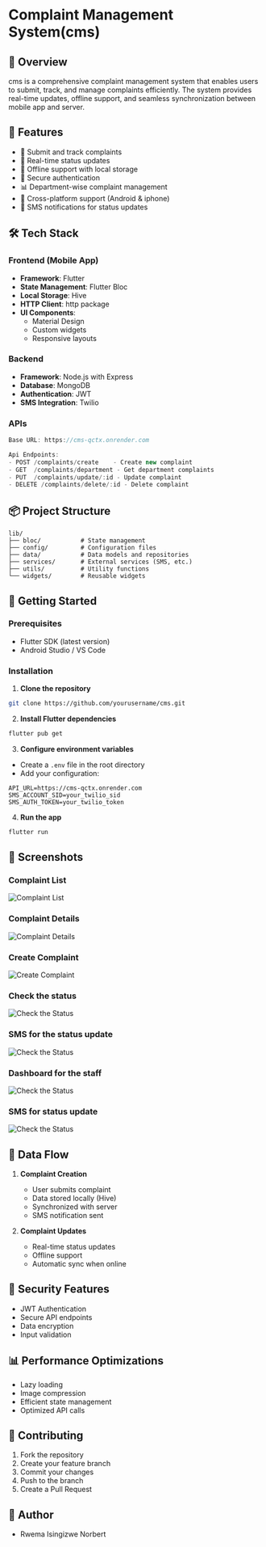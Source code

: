 # Complaint Management System(cms)

<!-- ![Tech Associate Logo](assets/images/logo.png) -->

## 📱 Overview
cms is a comprehensive complaint management system that enables users to submit, track, and manage complaints efficiently. The system provides real-time updates, offline support, and seamless synchronization between mobile app and server.

## 🚀 Features
- 📝 Submit and track complaints
- 🔄 Real-time status updates
- 📱 Offline support with local storage
- 🔐 Secure authentication
- 📊 Department-wise complaint management
- 📱 Cross-platform support (Android & iphone)
- 🔔 SMS notifications for status updates

## 🛠 Tech Stack

### Frontend (Mobile App)
- **Framework**: Flutter
- **State Management**: Flutter Bloc
- **Local Storage**: Hive
- **HTTP Client**: http package
- **UI Components**: 
  - Material Design
  - Custom widgets
  - Responsive layouts

### Backend
- **Framework**: Node.js with Express
- **Database**: MongoDB
- **Authentication**: JWT
- **SMS Integration**: Twilio

### APIs
```dart
Base URL: https://cms-qctx.onrender.com

Api Endpoints:
- POST /complaints/create    - Create new complaint
- GET  /complaints/department - Get department complaints
- PUT  /complaints/update/:id - Update complaint
- DELETE /complaints/delete/:id - Delete complaint
```

## 📦 Project Structure
```
lib/
├── bloc/           # State management
├── config/         # Configuration files
├── data/           # Data models and repositories
├── services/       # External services (SMS, etc.)
├── utils/          # Utility functions
└── widgets/        # Reusable widgets
```

## 🚀 Getting Started

### Prerequisites
- Flutter SDK (latest version)
- Android Studio / VS Code
<!-- - Node.js and npm
- MongoDB -->

### Installation

1. **Clone the repository**
```bash
git clone https://github.com/yourusername/cms.git
```

2. **Install Flutter dependencies**
```bash
flutter pub get
```

3. **Configure environment variables**
- Create a `.env` file in the root directory
- Add your configuration:
```
API_URL=https://cms-qctx.onrender.com
SMS_ACCOUNT_SID=your_twilio_sid
SMS_AUTH_TOKEN=your_twilio_token
```

4. **Run the app**
```bash
flutter run
```

## 📱 Screenshots

### Complaint List
![Complaint List](assets/complaint.png)

### Complaint Details
![Complaint Details](assets/detailed_complaint.png)

### Create Complaint
![Create Complaint](assets/add_complaint.png)

### Check the status 
![Check the Status](assets/check_status.png)

### SMS for the status update 
![Check the Status](assets/check_status.png)

### Dashboard for the staff 
![Check the Status](assets/dashboard.png)

### SMS for status update 
![Check the Status](assets/sms.png)

## 🔄 Data Flow
1. **Complaint Creation**
   - User submits complaint
   - Data stored locally (Hive)
   - Synchronized with server
   - SMS notification sent

2. **Complaint Updates**
   - Real-time status updates
   - Offline support
   - Automatic sync when online

## 🔐 Security Features
- JWT Authentication
- Secure API endpoints
- Data encryption
- Input validation

## 📊 Performance Optimizations
- Lazy loading
- Image compression
- Efficient state management
- Optimized API calls

## 🤝 Contributing
1. Fork the repository
2. Create your feature branch
3. Commit your changes
4. Push to the branch
5. Create a Pull Request


## 👥 Author
- Rwema Isingizwe Norbert
